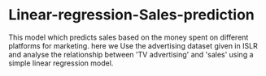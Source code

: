 # Linear-regression-Sales-prediction
This model which predicts sales based on the money spent on different platforms for marketing.
here we Use the advertising dataset given in ISLR and analyse the relationship between 'TV advertising' and 'sales' using a simple linear regression model.

